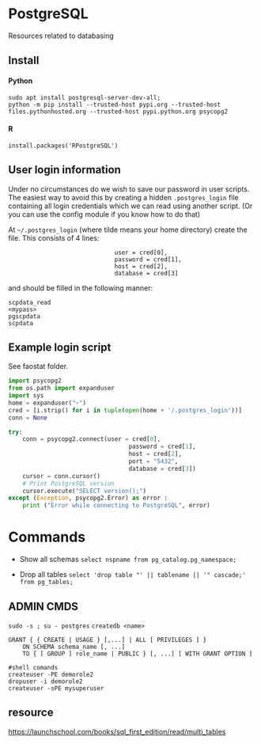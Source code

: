# PostgreSQL
Resources related to databasing

## Install
#### Python
```
sudo apt install postgresql-server-dev-all;
python -m pip install --trusted-host pypi.org --trusted-host files.pythonhosted.org --trusted-host pypi.python.org psycopg2
```
#### R
`install.packages('RPostgreSQL')`


## User login information

Under no circumstances do we wish to save our password in user scripts. The easiest way to avoid this by creating a hidden `.postgres_login` file containing all login credentials which we can read using another script. (Or you can use the config module if you know how to do that)


At `~/.postgres_login` (where tilde means your home directory) create the file.
This consists of 4 lines:

                                  user = cred[0],
                                  password = cred[1],
                                  host = cred[2],
                                  database = cred[3]

 and should be filled in the following manner:
 ```
 scpdata_read
 <mypass>
 pgscpdata
 scpdata
 ```

## Example login script
See faostat folder.

```python
import psycopg2
from os.path import expanduser
import sys
home = expanduser("~")
cred = [i.strip() for i in tuple(open(home + '/.postgres_login'))]
conn = None

try:
    conn = psycopg2.connect(user = cred[0],
                                  password = cred[1],
                                  host = cred[2],
                                  port = "5432",
                                  database = cred[3])
    cursor = conn.cursor()
    # Print PostgreSQL version
    cursor.execute("SELECT version();")
except (Exception, psycopg2.Error) as error :
    print ("Error while connecting to PostgreSQL", error)


 ```

# Commands

- Show all schemas `select nspname from pg_catalog.pg_namespace;`



- Drop all tables `select 'drop table "' || tablename || '" cascade;' from pg_tables;`


## ADMIN CMDS
`sudo -s ; su - postgres`
`createdb <name>`

```
GRANT { { CREATE | USAGE } [,...] | ALL [ PRIVILEGES ] }
    ON SCHEMA schema_name [, ...]
    TO { [ GROUP ] role_name | PUBLIC } [, ...] [ WITH GRANT OPTION ]
 ```

```
#shell comands
createuser -PE demorole2
dropuser -i demorole2
createuser -sPE mysuperuser
```



## resource

https://launchschool.com/books/sql_first_edition/read/multi_tables

